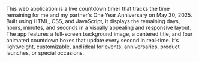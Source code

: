 This web application is a live countdown timer that tracks the time remaining for me and my partner's One Year Anniversary on May 30, 2025. Built using HTML, CSS, and JavaScript, it displays the remaining days, hours, minutes, and seconds in a visually appealing and responsive layout.
The app features a full-screen background image, a centered title, and four animated countdown boxes that update every second in real-time. It’s lightweight, customizable, and ideal for events, anniversaries, product launches, or special occasions.
